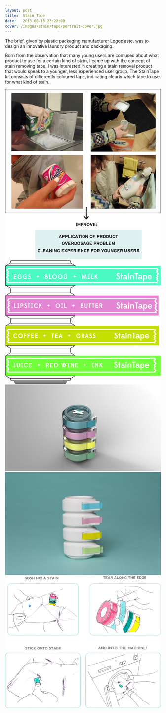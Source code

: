 ```yaml
---
layout: post
title:  Stain Tape
date:   2013-06-13 23:22:00
cover: /images/stain/tape/portrait-cover.jpg
---
```



The brief, given by plastic packaging manufacturer Logoplaste, was to design an innovative laundry product and packaging.

Born from the observation that many young users are confused about what product to use for a certain kind of stain, I came up with the concept of stain
removing tape. I was interested in creating a stain removal product that would speak to a younger, less experienced user group. The StainTape kit consists
of differently coloured tape, indicating clearly which tape to use for what kind of stain.

![Close-Up One](/images/stain/tape/user-research.jpg)
![Close-Up One](/images/stain/tape/illustration.jpg)
![Close-Up One](/images/stain/tape/final-render.jpg)
![Close-Up One](/images/stain/tape/final-model.jpg)
![Close-Up One](/images/stain/tape/user-scenario.jpg)
